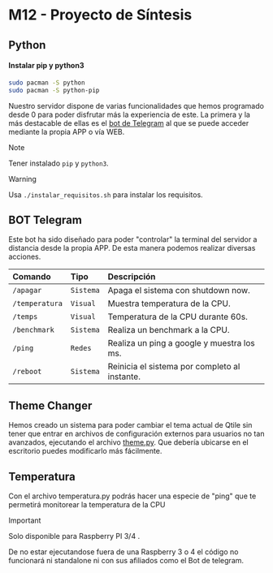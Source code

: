 
# M12 - Proyecto de Síntesis
## Python
#### Instalar pip y python3

```bash
sudo pacman -S python
sudo pacman -S python-pip
```

Nuestro servidor dispone de varias funcionalidades que hemos programado desde 0 para poder disfrutar más la experiencia de este. La primera y la más destacable de ellas es el [bot de Telegram](https://docs.google.com) al que se puede acceder mediante la propia APP o vía WEB.

> [!NOTE]  
> Tener instalado `pip` y `python3`.

> [!WARNING]  
> Usa `./instalar_requisitos.sh` para instalar los requisitos.

## BOT Telegram
Este bot ha sido diseñado para poder "controlar" la terminal del servidor a distancia desde la propia APP. De esta manera podemos realizar diversas acciones.

| Comando         | Tipo        |    Descripción |
| :----------- | :--------  | :-------------------------------------------------------|
|`/apagar`|`Sistema` | Apaga el sistema con shutdown now.|
| `/temperatura`|`Visual`| Muestra temperatura de la CPU.|
| `/temps`| `Visual` |Temperatura de la CPU durante 60s.|
| `/benchmark`|`Sistema`|Realiza un benchmark a la CPU.|
| `/ping`|`Redes`|Realiza un ping a google y muestra los ms.|
| `/reboot` | `Sistema`  |Reinicia el sistema por completo al instante.|

## Theme Changer
Hemos creado un sistema para poder cambiar el tema actual de Qtile sin tener que entrar en archivos de configuración externos para usuarios no tan avanzados, ejecutando el archivo [theme.py](https://github.com/MarioCuenca22/M12/blob/main/Scripts/OS/theme.py). Que debería ubicarse en el escritorio puedes modificarlo más fácilmente.

## Temperatura
Con el archivo temperatura.py podrás hacer una especie de "ping" que te permetirá monitorear la temperatura de la CPU 
> [!IMPORTANT]  
> Solo disponible para Raspberry PI 3/4  .

De no estar ejecutandose fuera de una Raspberry 3 o 4 el código no funcionará ni standalone ni con sus afiliados como el Bot de telegram.